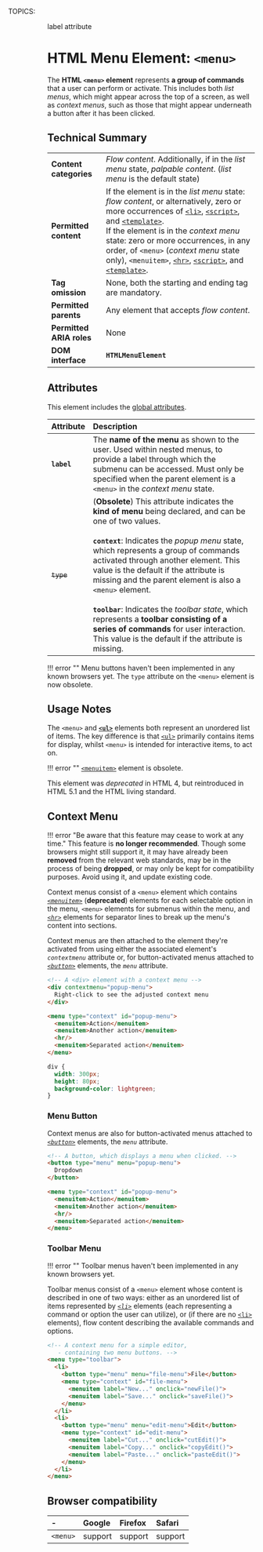 TOPICS: <menu>
        <menu> label attribute

# HTML Menu Element: `<menu>`

The **HTML `<menu>` element** represents **a group of commands** that a user can perform or activate.
This includes both *list menus*, which might appear across the top of a screen, as well as *context menus*,
such as those that might appear underneath a button after it has been clicked.

## Technical Summary

|  |  |
| :-- | :-- |
| **Content categories** | *Flow content*. Additionally, if in the *list menu* state, *palpable content*. (*list menu* is the default state) |
| **Permitted content** | If the element is in the *list menu* state: *flow content*, or alternatively, zero or more occurrences of [`<li>`](/en/webfrontend/<li>), [`<script>`](/en/webfrontend/<script>), and [`<template>`](/en/webfrontend/<template>).<br>If the element is in the *context menu* state: zero or more occurrences, in any order, of `<menu>` (*context menu* state only), `<menuitem>`, [`<hr>`](/en/webfrontend/<hr>), [`<script>`](/en/webfrontend/<script>), and [`<template>`](/en/webfrontend/<template>). |
| **Tag omission**| None, both the starting and ending tag are mandatory. |
| **Permitted parents** | Any element that accepts *flow content*. |
| **Permitted ARIA roles** | None |
| **DOM interface** | **`HTMLMenuElement`** |

## Attributes

This element includes the [global attributes](/en/webfrontend/HTML_Global_Attributes).

| Attribute | Description |
| :-- | :-- |
| **`label`** | The **name of the menu** as shown to the user. Used within nested menus, to provide a label through which the submenu can be accessed. Must only be specified when the parent element is a `<menu>` in the *context menu* state.
| ~~`type`~~ | (**Obsolete**) This attribute indicates the **kind of menu** being declared, and can be one of two values.<br><br>**`context`**: Indicates the *popup menu* state, which represents a group of commands activated through another element. This value is the default if the attribute is missing and the parent element is also a `<menu>` element.<br><br>**`toolbar`**: Indicates the *toolbar state*, which represents a **toolbar consisting of a series of commands** for user interaction. This value is the default if the attribute is missing.

!!! error ""
    Menu buttons haven't been implemented in any known browsers yet. The `type` attribute on
    the `<menu>` element is now obsolete.

## Usage Notes

The `<menu>` and **[`<ul>`](/en/webfrontend/<ul>)** elements both represent an unordered list of items.
The key difference is that [`<ul>`](/en/webfrontend/<ul>) primarily contains items for display,
whilst `<menu>` is intended for interactive items, to act on.

!!! error ""
    [`<menuitem>`](/en/webfrontend/<menuitem>) element is obsolete.

This element was *deprecated* in HTML 4, but reintroduced in HTML 5.1 and the HTML living standard.

## Context Menu

!!! error "Be aware that this feature may cease to work at any time."
    This feature is **no longer recommended**. Though some browsers might still support it, it may have
    already been **removed** from the relevant web standards, may be in the process of being **dropped**,
    or may only be kept for compatibility purposes. Avoid using it, and update existing code.

Context menus consist of a `<menu>` element
which contains *[`<menuitem>`](/en/webfrontend/<menuitem>)* (**deprecated**) elements for each
selectable option in the menu, `<menu>` elements for submenus within the menu, and *[`<hr>`](/en/webfrontend/<hr>)*
elements for separator lines to break up the menu's content into sections.

Context menus are then
attached to the element they're activated from using either the associated element's *`contextmenu`*
attribute or, for button-activated menus attached to *[`<button>`](/en/webfrontend/<button>)* elements,
the *`menu`* attribute.

```html
<!-- A <div> element with a context menu -->
<div contextmenu="popup-menu">
  Right-click to see the adjusted context menu
</div>

<menu type="context" id="popup-menu">
  <menuitem>Action</menuitem>
  <menuitem>Another action</menuitem>
  <hr/>
  <menuitem>Separated action</menuitem>
</menu>
```

```css
div {
  width: 300px;
  height: 80px;
  background-color: lightgreen;
}
```

### Menu Button

Context menus are also for button-activated menus
attached to *[`<button>`](/en/webfrontend/<button>)* elements, the *`menu`* attribute.

```html
<!-- A button, which displays a menu when clicked. -->
<button type="menu" menu="popup-menu">
  Dropdown
</button>

<menu type="context" id="popup-menu">
  <menuitem>Action</menuitem>
  <menuitem>Another action</menuitem>
  <hr/>
  <menuitem>Separated action</menuitem>
</menu>
```

### Toolbar Menu

!!! error ""
    Toolbar menus haven't been implemented in any known browsers yet.

Toolbar menus consist of a `<menu>` element whose content is described in one of two ways:
either as an unordered list of items represented by *[`<li>`](/en/webfrontend/<li>)* elements
(each representing a command or option the user can utilize), or (if there are no
[`<li>`](/en/webfrontend/<li>) elements), flow content describing the available commands and options.

```html
<!-- A context menu for a simple editor,
   - containing two menu buttons. -->
<menu type="toolbar">
  <li>
    <button type="menu" menu="file-menu">File</button>
    <menu type="context" id="file-menu">
      <menuitem label="New..." onclick="newFile()">
      <menuitem label="Save..." onclick="saveFile()">
    </menu>
  </li>
  <li>
    <button type="menu" menu="edit-menu">Edit</button>
    <menu type="context" id="edit-menu">
      <menuitem label="Cut..." onclick="cutEdit()">
      <menuitem label="Copy..." onclick="copyEdit()">
      <menuitem label="Paste..." onclick="pasteEdit()">
    </menu>
  </li>
</menu>
```

## Browser compatibility

| - | Google | Firefox | Safari |
| :--- | :--- | :--- | :--- |
| `<menu>`| support | support | support |
